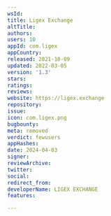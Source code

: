 ```yaml
---
wsId: 
title: Ligex Exchange
altTitle: 
authors: 
users: 10
appId: com.ligex
appCountry: 
released: 2021-10-09
updated: 2022-03-05
version: '1.3'
stars: 
ratings: 
reviews: 
website: https://ligex.exchange
repository: 
issue: 
icon: com.ligex.png
bugbounty: 
meta: removed
verdict: fewusers
appHashes: 
date: 2024-04-03
signer: 
reviewArchive: 
twitter: 
social: 
redirect_from: 
developerName: LIGEX EXCHANGE
features: 

---
```


